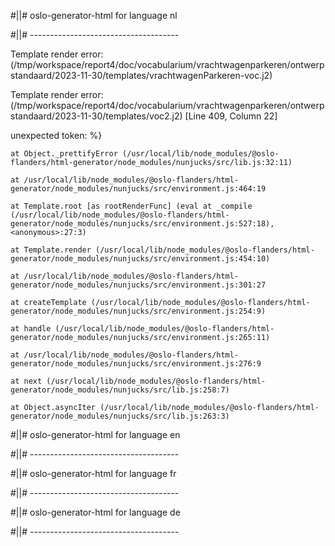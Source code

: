 #||# oslo-generator-html for language nl  

#||# -------------------------------------  

Template render error: (/tmp/workspace/report4/doc/vocabularium/vrachtwagenparkeren/ontwerpstandaard/2023-11-30/templates/vrachtwagenParkeren-voc.j2)

  Template render error: (/tmp/workspace/report4/doc/vocabularium/vrachtwagenparkeren/ontwerpstandaard/2023-11-30/templates/voc2.j2) [Line 409, Column 22]

  unexpected token: %}

    at Object._prettifyError (/usr/local/lib/node_modules/@oslo-flanders/html-generator/node_modules/nunjucks/src/lib.js:32:11)

    at /usr/local/lib/node_modules/@oslo-flanders/html-generator/node_modules/nunjucks/src/environment.js:464:19

    at Template.root [as rootRenderFunc] (eval at _compile (/usr/local/lib/node_modules/@oslo-flanders/html-generator/node_modules/nunjucks/src/environment.js:527:18), <anonymous>:27:3)

    at Template.render (/usr/local/lib/node_modules/@oslo-flanders/html-generator/node_modules/nunjucks/src/environment.js:454:10)

    at /usr/local/lib/node_modules/@oslo-flanders/html-generator/node_modules/nunjucks/src/environment.js:301:27

    at createTemplate (/usr/local/lib/node_modules/@oslo-flanders/html-generator/node_modules/nunjucks/src/environment.js:254:9)

    at handle (/usr/local/lib/node_modules/@oslo-flanders/html-generator/node_modules/nunjucks/src/environment.js:265:11)

    at /usr/local/lib/node_modules/@oslo-flanders/html-generator/node_modules/nunjucks/src/environment.js:276:9

    at next (/usr/local/lib/node_modules/@oslo-flanders/html-generator/node_modules/nunjucks/src/lib.js:258:7)

    at Object.asyncIter (/usr/local/lib/node_modules/@oslo-flanders/html-generator/node_modules/nunjucks/src/lib.js:263:3)

#||# oslo-generator-html for language en  

#||# -------------------------------------  

#||# oslo-generator-html for language fr  

#||# -------------------------------------  

#||# oslo-generator-html for language de  

#||# -------------------------------------  

